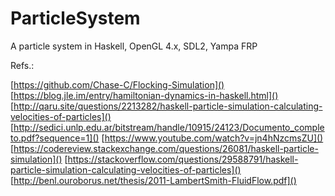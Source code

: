 # ParticleSystem
A particle system in Haskell, OpenGL 4.x, SDL2, Yampa FRP

Refs.:

[https://github.com/Chase-C/Flocking-Simulation]()
[https://blog.jle.im/entry/hamiltonian-dynamics-in-haskell.html]()
[http://qaru.site/questions/2213282/haskell-particle-simulation-calculating-velocities-of-particles]()
[http://sedici.unlp.edu.ar/bitstream/handle/10915/24123/Documento_completo.pdf?sequence=1]()
[https://www.youtube.com/watch?v=jn4hNzcmsZU]()
[https://codereview.stackexchange.com/questions/26081/haskell-particle-simulation]()
[https://stackoverflow.com/questions/29588791/haskell-particle-simulation-calculating-velocities-of-particles]()
[http://benl.ouroborus.net/thesis/2011-LambertSmith-FluidFlow.pdf]()

